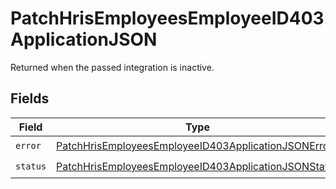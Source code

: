 # PatchHrisEmployeesEmployeeID403ApplicationJSON

Returned when the passed integration is inactive.


## Fields

| Field                                                                                                                                   | Type                                                                                                                                    | Required                                                                                                                                | Description                                                                                                                             |
| --------------------------------------------------------------------------------------------------------------------------------------- | --------------------------------------------------------------------------------------------------------------------------------------- | --------------------------------------------------------------------------------------------------------------------------------------- | --------------------------------------------------------------------------------------------------------------------------------------- |
| `error`                                                                                                                                 | [PatchHrisEmployeesEmployeeID403ApplicationJSONError](../../models/operations/patchhrisemployeesemployeeid403applicationjsonerror.md)   | :heavy_check_mark:                                                                                                                      | N/A                                                                                                                                     |
| `status`                                                                                                                                | [PatchHrisEmployeesEmployeeID403ApplicationJSONStatus](../../models/operations/patchhrisemployeesemployeeid403applicationjsonstatus.md) | :heavy_check_mark:                                                                                                                      | N/A                                                                                                                                     |